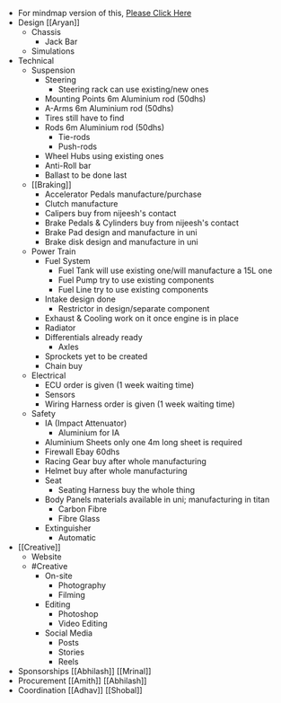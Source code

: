 - For mindmap version of this, [Please Click Here](https://drive.google.com/file/d/1gpYUXacdS6RvuTl3KzsD9fM2r08Ugm7d/preview)
- Design [[Aryan]]
	- Chassis
		- Jack Bar
	- Simulations
- Technical
	- Suspension
		- Steering
			- Steering rack
			  can use existing/new ones
		- Mounting Points
		  6m Aluminium rod (50dhs)
		- A-Arms
		  6m Aluminium rod (50dhs)
		- Tires
		  still have to find
		- Rods
		  6m Aluminium rod (50dhs)
			- Tie-rods
			- Push-rods
		- Wheel Hubs
		  using existing ones
		- Anti-Roll bar
		- Ballast
		  to be done last
	- [[Braking]]
		- Accelerator Pedals
		  manufacture/purchase
		- Clutch
		  manufacture
		- Calipers
		  buy from nijeesh's contact
		- Brake Pedals & Cylinders
		  buy from nijeesh's contact
		- Brake Pad
		  design and manufacture in uni
		- Brake disk
		  design and manufacture in uni
	- Power Train
		- Fuel System
			- Fuel Tank
			  will use existing one/will manufacture a 15L one
			- Fuel Pump
			  try to use existing components
			- Fuel Line
			  try to use existing components
		- Intake
		  design done
			- Restrictor
			  in design/separate component
		- Exhaust & Cooling
		  work on it once engine is in place
		- Radiator
		- Differentials
		  already ready
			- Axles
		- Sprockets
		  yet to be created
		- Chain
		  buy
	- Electrical
		- ECU
		  order is given (1 week waiting time)
		- Sensors
		- Wiring Harness
		  order is given (1 week waiting time)
	- Safety
		- IA (Impact Attenuator)
			- Aluminium for IA
		- Aluminium Sheets
		  only one 4m long sheet is required
		- Firewall
		  Ebay 60dhs
		- Racing Gear
		  buy after whole manufacturing
		- Helmet
		  buy after whole manufacturing
		- Seat
			- Seating Harness
			  buy the whole thing
		- Body Panels
		  materials available in uni; manufacturing in titan
			- Carbon Fibre
			- Fibre Glass
		- Extinguisher
			- Automatic
- [[Creative]]
	- Website
	- #Creative
		- On-site
			- Photography
			- Filming
		- Editing
			- Photoshop
			- Video Editing
		- Social Media
			- Posts
			- Stories
			- Reels
- Sponsorships [[Abhilash]] [[Mrinal]]
- Procurement [[Amith]] [[Abhilash]]
- Coordination [[Adhav]] [[Shobal]]